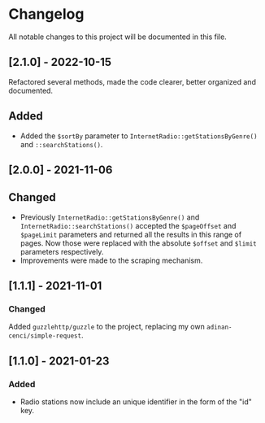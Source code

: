 # Changelog
All notable changes to this project will be documented in this file.

## [2.1.0] - 2022-10-15
Refactored several methods, made the code clearer, better organized and documented.

## Added
- Added the `$sortBy` parameter to `InternetRadio::getStationsByGenre()` and `::searchStations()`.


## [2.0.0] - 2021-11-06
## Changed
- Previously `InternetRadio::getStationsByGenre()` and `InternetRadio::searchStations()` accepted 
the `$pageOffset` and `$pageLimit` parameters and returned all the results in this range of pages.
Now those were replaced with the absolute `$offset` and `$limit` parameters respectively.
- Improvements were made to the scraping mechanism.

## [1.1.1] - 2021-11-01
### Changed
Added `guzzlehttp/guzzle` to the project, replacing my own `adinan-cenci/simple-request`.

## [1.1.0] - 2021-01-23
### Added
- Radio stations now include an unique identifier in the form of the "id" key.
